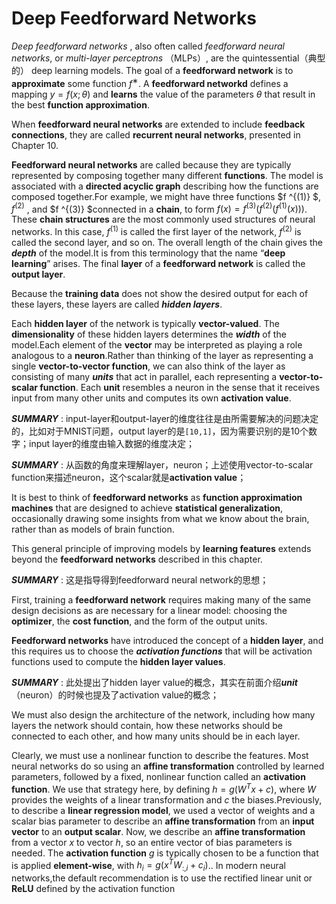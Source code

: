 # Deep Feedforward Networks

*Deep feedforward networks* , also often called *feedforward neural networks*, or *multi-layer perceptrons* （MLPs）, are the quintessential（典型的） deep learning models. The goal of a **feedforward network** is to **approximate** some function $f ^∗$. A **feedforward networkd** defines a mapping $y = f ( x ; θ )$ and **learns** the value of the parameters $θ$ that result in the best **function approximation**.

When **feedforward neural networks** are extended to include **feedback connections**, they are called **recurrent neural networks**, presented in Chapter 10.

**Feedforward neural networks** are called because they are typically represented by composing together many different **functions**. The model is associated with a **directed acyclic graph** describing how the functions are composed together.For example, we might have three functions $f ^{(1)} $, $f ^{(2)}$ , and $f ^{(3)} $connected in a **chain**, to form $f ( x ) = f ^{(3)} ( f^{(2)} ( f^{(1)} ( x )))$. These **chain structures** are the most commonly used structures of neural networks. In this case, $f^{(1)}$ is called the first layer of the network, $f^{(2)}$ is called the second layer, and so on. The overall length of the chain gives the ***depth*** of the model.It is from this terminology that the name “**deep learning**” arises. The final **layer** of a **feedforward network** is called the
**output layer**. 

Because the **training data** does not show the desired output for each of these layers, these layers are called ***hidden layers***.

 Each **hidden layer** of the network is typically **vector-valued**. The **dimensionality** of these hidden layers determines the ***width*** of the model.Each element of the **vector** may be interpreted as playing a role analogous to a **neuron**.Rather than thinking of the layer as representing a single **vector-to-vector function**, we can also think of the layer as consisting of many ***units*** that act in parallel, each representing a **vector-to-scalar function**. Each **unit** resembles a neuron in the sense that it receives input from many other units and computes its own **activation value**. 

***SUMMARY*** : input-layer和output-layer的维度往往是由所需要解决的问题决定的，比如对于MNIST问题，output layer的是`[10,1]`，因为需要识别的是10个数字；input layer的维度由输入数据的维度决定；

***SUMMARY*** : 从函数的角度来理解layer，neuron；上述使用vector-to-scalar function来描述neuron，这个scalar就是**activation value**；

It is best to think of **feedforward networks** as **function approximation machines** that are designed to achieve **statistical generalization**, occasionally drawing some insights from what we know about the brain, rather than as models of brain function.



This general principle of improving models by **learning features** extends beyond the **feedforward networks** described in this chapter.

***SUMMARY*** : 这是指导得到feedforward neural network的思想；

First, training a **feedforward network** requires making many of the same design decisions as are necessary for a linear model: choosing the **optimizer**, the **cost function**, and the form of the output units.



 **Feedforward networks** have introduced the concept of a **hidden layer**, and this requires us to choose the ***activation functions*** that will be activation functions used to compute the **hidden layer values**.

***SUMMARY*** : 此处提出了hidden layer value的概念，其实在前面介绍***unit***（neuron）的时候也提及了activation value的概念；

We must also design the architecture of the network, including how many layers the network should contain, how these networks should be connected to each other, and how many units should be in 
each layer.





Clearly, we must use a nonlinear function to describe the features. Most neural networks do so using an **affine transformation** controlled by learned parameters, followed by a fixed, nonlinear function called an **activation function**. We use that strategy here, by defining $h = g ( W^{T} x+ c )$, where $W$ provides the weights of a linear transformation and $c$ the biases.Previously, to describe a **linear regression model**, we used a vector of weights and a scalar bias parameter to describe an **affine transformation** from an **input vector** to an **output scalar**. Now, we describe an **affine transformation** from a vector $x$ to vector $h$, so an entire vector of bias parameters is needed.  The **activation function**  $g$ is typically chosen to be a function  that is applied **element-wise**, with $h_i = g(x^{T}W_{:,i} + c_i)$.. In modern neural networks,the default recommendation is to use the rectified linear unit or **ReLU** defined by the activation function





